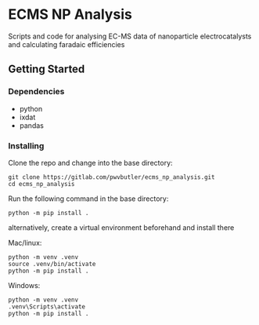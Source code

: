 # ECMS NP Analysis

Scripts and code for analysing EC-MS data of nanoparticle electrocatalysts and calculating faradaic efficiencies


## Getting Started

### Dependencies

* python
* ixdat
* pandas

### Installing
Clone the repo and change into the base directory:

```
git clone https://gitlab.com/pwvbutler/ecms_np_analysis.git
cd ecms_np_analysis
```

Run the following command in the base directory:

```
python -m pip install .
```

alternatively, create a virtual environment beforehand and install there

Mac/linux:
```
python -m venv .venv
source .venv/bin/activate
python -m pip install .
```

Windows:
```
python -m venv .venv
.venv\Scripts\activate
python -m pip install .
```
